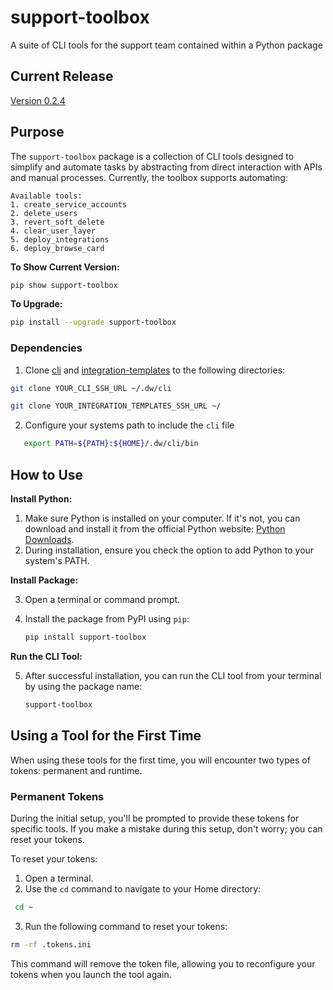 # support-toolbox
A suite of CLI tools for the support team contained within a Python package 

## Current Release
[Version 0.2.4](https://pypi.org/manage/project/support-toolbox/releases/)


## Purpose

The `support-toolbox` package is a collection of CLI tools designed to simplify and automate tasks by abstracting from direct interaction with APIs and manual processes. Currently, the toolbox supports automating:
```
Available tools:
1. create_service_accounts
2. delete_users
3. revert_soft_delete
4. clear_user_layer
5. deploy_integrations
6. deploy_browse_card
```

**To Show Current Version:**
```bash
pip show support-toolbox
```

**To Upgrade:**
```bash
pip install --upgrade support-toolbox
```


### Dependencies
1. Clone [cli](https://github.com/datadotworld/cli) and [integration-templates](https://github.com/datadotworld/integration-templates) to the following directories:
   
```bash
git clone YOUR_CLI_SSH_URL ~/.dw/cli
   ```

```bash
git clone YOUR_INTEGRATION_TEMPLATES_SSH_URL ~/
   ```

2. Configure your systems path to include the `cli` file
```bash
   export PATH=${PATH}:${HOME}/.dw/cli/bin
```


## How to Use

**Install Python:**

1. Make sure Python is installed on your computer. If it's not, you can download and install it from the official Python website: [Python Downloads](https://www.python.org/downloads/).
2. During installation, ensure you check the option to add Python to your system's PATH.

**Install Package:**

3. Open a terminal or command prompt.
4. Install the package from PyPI using `pip`:

   ```bash
   pip install support-toolbox
   ```
**Run the CLI Tool:**

5. After successful installation, you can run the CLI tool from your terminal by using the package name:

   ```bash
   support-toolbox
   ```

## Using a Tool for the First Time
When using these tools for the first time, you will encounter two types of tokens: permanent and runtime.

### Permanent Tokens

During the initial setup, you'll be prompted to provide these tokens for specific tools. If you make a mistake during this setup, don't worry; you can reset your tokens.

To reset your tokens:

1. Open a terminal.
2. Use the `cd` command to navigate to your Home directory:

  ```bash
   cd ~
   ```
3. Run the following command to reset your tokens:


  ```bash
  rm -rf .tokens.ini
  ```
This command will remove the token file, allowing you to reconfigure your tokens when you launch the tool again.
